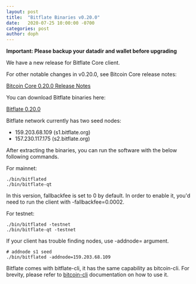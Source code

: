 ```yaml
---
layout: post
title:  "Bitflate Binaries v0.20.0"
date:   2020-07-25 10:00:00 -0700
categories: post
author: doph
---
```


**Important: Please backup your datadir and wallet before upgrading**

We have a new release for Bitflate Core client.

For other notable changes in v0.20.0, see Bitcoin Core release notes:

[Bitcoin Core 0.20.0 Release Notes](https://bitcoin.org/en/release/v0.20.0)

You can download Bitflate binaries here:

[Bitflate 0.20.0](https://github.com/bitflate/bitflate/releases/tag/v0.20.0)

Bitflate network currently has two seed nodes:

- 159.203.68.109 (s1.bitflate.org)
- 157.230.117.175 (s2.bitflate.org)

After extracting the binaries, you can run the software with the below following commands.

For mainnet:

```
./bin/bitflated
./bin/bitflate-qt
```

In this version, fallbackfee is set to 0 by default. In order to enable it, you'd need to run the client with -fallbackfee=0.0002.

For testnet:

```
./bin/bitflated -testnet
./bin/bitflate-qt -testnet
```

If your client has trouble finding nodes, use -addnode= argument.

```
# addnode s1 seed
./bin/bitflated -addnode=159.203.68.109
```

Bitflate comes with bitflate-cli, it has the same capability as bitcoin-cli. For brevity,
please refer to [bitcoin-cli](https://en.bitcoin.it/wiki/Original_Bitcoin_client/API_calls_list) documentation on how to use it.